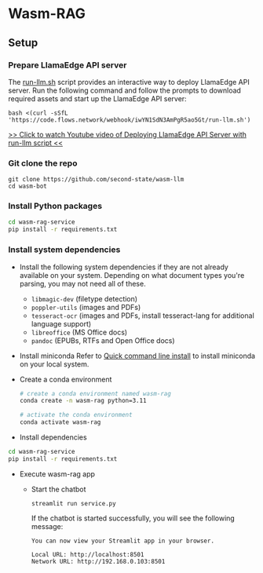 # Wasm-RAG

## Setup

### Prepare LlamaEdge API server

  The [run-llm.sh](https://github.com/second-state/LlamaEdge/raw/main/run-llm.sh) script provides an interactive way to deploy LlamaEdge API server. Run the following command and follow the prompts to download required assets and start up the LlamaEdge API server:

  ```console
  bash <(curl -sSfL 'https://code.flows.network/webhook/iwYN1SdN3AmPgR5ao5Gt/run-llm.sh')
  ```

  [>> Click to watch Youtube video of Deploying LlamaEdge API Server with run-llm script <<](https://www.youtube.com/watch?v=fu_sM4uSLsI)

### Git clone the repo

  ```console
  git clone https://github.com/second-state/wasm-llm
  cd wasm-bot
  ```

### Install Python packages

```bash
cd wasm-rag-service
pip install -r requirements.txt
```

### Install system dependencies

- Install the following system dependencies if they are not already available on your system. Depending on what document types you're parsing, you may not need all of these.

  - `libmagic-dev` (filetype detection)
  - `poppler-utils` (images and PDFs)
  - `tesseract-ocr` (images and PDFs, install tesseract-lang for additional language support)
  - `libreoffice` (MS Office docs)
  - `pandoc` (EPUBs, RTFs and Open Office docs)


- Install miniconda
  Refer to [Quick command line install](https://docs.conda.io/projects/miniconda/en/latest/#quick-command-line-install) to install miniconda on your local system.

- Create a conda environment

  ```bash
  # create a conda environment named wasm-rag
  conda create -n wasm-rag python=3.11

  # activate the conda environment
  conda activate wasm-rag
  ```

- Install dependencies

```bash
cd wasm-rag-service
pip install -r requirements.txt
```

- Execute wasm-rag app

  - Start the chatbot

    ```console
    streamlit run service.py
    ```

    If the chatbot is started successfully, you will see the following message:

    ```console
    You can now view your Streamlit app in your browser.

    Local URL: http://localhost:8501
    Network URL: http://192.168.0.103:8501
    ```
